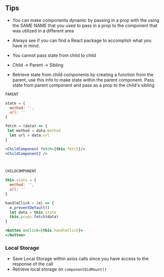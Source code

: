 ## Tips

- You can make components dynamic by passing in a prop with the using the SAME NAME that you used to pass in a prop to the component that was utilized in a different area
- Always see if you can find a React package to accomplish what you have in mind.
- You cannot pass state from child to child
- Child -> Parent -> Sibling

- Retrieve state from child components by creating a function from the parent, use this info to make state within the parent component. Pass state from parent component and pass as a prop to the child's sibling

```jsx
PARENT

state = {
  method: '',
  url: ''
}

fetch = (data) => {
 let method = data.method
  let url = data.url
}

<ChildComponent fetch={this.fetch}/>
<ChildComponent2 />



CHILDCOMPONENT

this.state = {
  method: '',
  url: ''
}

handleClick = (e) => {
  e.preventDefault()
  let data = this.state
  this.props.fetch(data)
}

<button onClick={this.handleClick}> 
</button>

```

### Local Storage

- Save Local Storage within axios calls since you have access to the response of the call
- Retrieve local storage on `componentDidMount()`

